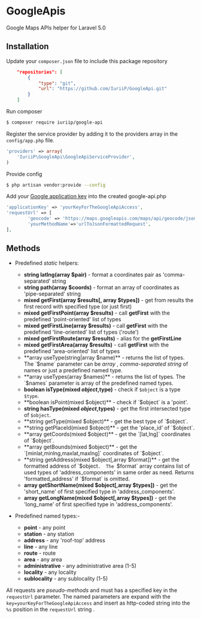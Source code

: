 # GoogleApis
Google Maps APIs helper for Laravel 5.0

Installation
----

Update your `composer.json` file to include this package repository
```json
    "repositories": [
        {
            "type": "git",
            "url": "https://github.com/IuriiP/GoogleApi.git"
        }
    ]
```

Run composer
```bash
$ composer require iuriip/google-api
```


Register the service provider by adding it to the providers array in the `config/app.php` file.
```php
'providers' => array(
    'IuriiP\GoogleApi\GoogleApiServiceProvider',
)
```

Provide config
```bash
$ php artisan vendor:provide --config
```

Add your [Google application key](https://developers.google.com/maps/documentation/geocoding/get-api-key) 
into the created google-api.php
```php
'applicationKey' => 'yourKeyForTheGoogleApiAccess',
'requestUrl' => [
        'geocode' => 'https://maps.googleapis.com/maps/api/geocode/json?%s',
        'yourMethodName'=>'urlToJsonFormattedRequest',
],
```

Methods
----

- Predefined *static* helpers:
  - **string latlng(array $pair)** - format a coordinates pair as 'comma-separated' string
  - **string path(array $coords)** - format an array of coordinates as 'pipe-separated' string
  - **mixed getFirst(array $results[, array $types])** - get from results the first record with specified type (or just first)
  - **mixed getFirstPoint(array $results)** - call **getFirst** with the predefined 'point-oriented' list of types
  - **mixed getFirstLine(array $results)** - call **getFirst** with the predefined 'line-oriented' list of types ('route')
  - **mixed getFirstRoute(array $results)** - alias for the **getFirstLine**
  - **mixed getFirstArea(array $results)** - call **getFirst** with the predefined 'area-oriented' list of types
  - **array useType(string|array $name)** - returns the list of types. The `$name` parameter can be *array* , *comma-separated string* of names or just a predefined named type. 
  - **array useTypes(array $names)** - returns the list of types. The `$names` parameter is array of the predefined named types. 
  - **boolean isType(mixed $object,$type)** - check if `$object` is a type `$type`. 
  - **boolean isPoint(mixed $object)** - check if `$object` is a 'point'. 
  - **string hasType(mixed $object,$types)** - get the first intersected type of `$object`. 
  - **string getType(mixed $object)** - get the best type of `$object`. 
  - **string getPlaceId(mixed $object)** - get the 'place_id' of `$object`. 
  - **array getCoords(mixed $object)** - get the `[lat,lng]` coordinates of `$object`. 
  - **array getBounds(mixed $object)** - get the `[minlat,minlng,maxlat,maxlng]` coordinates of `$object`. 
  - **string getAddress(mixed $object[,array $format])** - get the formatted address of `$object`. 
The `$format` array contains list of used types of 'address_components' in same order as need. Returns
'formatted_address' if `$format` is omitted.
  - **array getShortName(mixed $object[,array $types])** - get the 'short_name' of first specified type
in 'address_components'. 
  - **array getLongName(mixed $object[,array $types])** - get the 'long_name' of first specified type
in 'address_components'. 

- Predefined named types:-
  - **point** - any point
  - **station** - any station
  - **address** - any 'roof-top' address
  - **line** - any line
  - **route** - route
  - **area** - any area
  - **administrative** - any administrative area (1-5)
  - **locality** - any locality
  - **sublocality** - any sublocality (1-5)

All requests are *pseudo-methods* and must has a specified key in the `requestUrl` parameter.
The named parameters are expand with the `key=yourKeyForTheGoogleApiAccess` 
and insert as http-coded string into the `%s` position in the `requestUrl` string .


